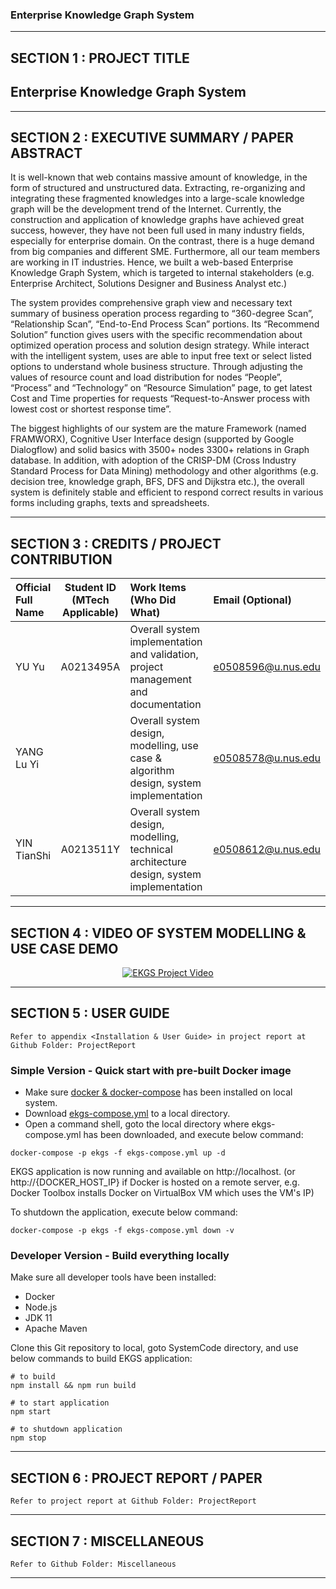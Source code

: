 ﻿### Enterprise Knowledge Graph System

---

## SECTION 1 : PROJECT TITLE
## Enterprise Knowledge Graph System

---

## SECTION 2 : EXECUTIVE SUMMARY / PAPER ABSTRACT
It is well-known that web contains massive amount of knowledge, in the form of structured and unstructured data. Extracting, re-organizing and integrating these fragmented knowledges into a large-scale knowledge graph will be the development trend of the Internet.  Currently, the construction and application of knowledge graphs have achieved great success, however, they have not been full used in many industry fields, especially for enterprise domain. On the contrast, there is a huge demand from big companies and different SME. Furthermore, all our team members are working in IT industries. Hence, we built a web-based Enterprise Knowledge Graph System, which is targeted to internal stakeholders (e.g. Enterprise Architect, Solutions Designer and Business Analyst etc.) 

The system provides comprehensive graph view and necessary text summary of business operation process regarding to “360-degree Scan”, “Relationship Scan”, “End-to-End Process Scan” portions. Its “Recommend Solution” function gives users with the specific recommendation about optimized operation process and solution design strategy. While interact with the intelligent system, uses are able to input free text or select listed options to understand whole business structure. Through adjusting the values of resource count and load distribution for nodes “People”, “Process” and “Technology” on “Resource Simulation” page, to get latest Cost and Time properties for requests “Request-to-Answer process with lowest cost or shortest response time”.

The biggest highlights of our system are the mature Framework (named FRAMWORX), Cognitive User Interface design (supported by Google Dialogflow) and solid basics with 3500+ nodes 3300+ relations in Graph database. In addition, with adoption of the CRISP-DM (Cross Industry Standard Process for Data Mining) methodology and other algorithms (e.g. decision tree, knowledge graph, BFS, DFS and Dijkstra etc.), the overall system is definitely stable and efficient to respond correct results in various forms including graphs, texts and spreadsheets.

---

## SECTION 3 : CREDITS / PROJECT CONTRIBUTION

| Official Full Name  | Student ID (MTech Applicable)  | Work Items (Who Did What) | Email (Optional) |
| :------------ |:---------------:| :-----| :-----|
| YU Yu | A0213495A |Overall system implementation and validation, project management and documentation | e0508596@u.nus.edu |
| YANG Lu Yi | |Overall system design, modelling, use case & algorithm design, system implementation | e0508578@u.nus.edu |
| YIN TianShi | A0213511Y |Overall system design, modelling, technical architecture design, system implementation | e0508612@u.nus.edu |

---

## SECTION 4 : VIDEO OF SYSTEM MODELLING & USE CASE DEMO
<div align="center">
  <a href="https://youtu.be/gvstrhI8Fkg">
    <img src="https://img.youtube.com/vi/gvstrhI8Fkg/0.jpg" alt="EKGS Project Video">
  </a>
</div>

---

## SECTION 5 : USER GUIDE

`Refer to appendix <Installation & User Guide> in project report at Github Folder: ProjectReport`

### Simple Version - Quick start with pre-built Docker image
- Make sure [docker & docker-compose](https://docs.docker.com/install/) has been installed on local system.
- Download [ekgs-compose.yml](https://github.com/IRS-3Y/Enterprise-Knowledge-Graph-System/blob/master/SystemCode/ekgs-compose.yml) to a local directory.
- Open a command shell, goto the local directory where ekgs-compose.yml has been downloaded, and execute below command:
```
docker-compose -p ekgs -f ekgs-compose.yml up -d
```
EKGS application is now running and available on http://localhost. (or http://{DOCKER_HOST_IP} if Docker is hosted on a remote server,
e.g. Docker Toolbox installs Docker on VirtualBox VM which uses the VM's IP)

To shutdown the application, execute below command:
```
docker-compose -p ekgs -f ekgs-compose.yml down -v
```

### Developer Version - Build everything locally
Make sure all developer tools have been installed:
- Docker
- Node.js
- JDK 11
- Apache Maven

Clone this Git repository to local, goto SystemCode directory, and use below commands to build EKGS application:
```
# to build
npm install && npm run build

# to start application
npm start

# to shutdown application
npm stop
```

---

## SECTION 6 : PROJECT REPORT / PAPER

`Refer to project report at Github Folder: ProjectReport`

---

## SECTION 7 : MISCELLANEOUS

`Refer to Github Folder: Miscellaneous`

---

